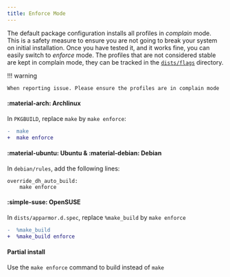 ```yaml
---
title: Enforce Mode
---
```


The default package configuration installs all profiles in *complain* mode. This is a safety measure to ensure you are not going to break your system on initial installation. Once you have tested it, and it works fine, you can easily switch to *enforce* mode. The profiles that are not considered stable are kept in complain mode, they can be tracked in the [`dists/flags`](https://github.com/roddhjav/apparmor.d/tree/main/dists/flags) directory.

!!! warning

    When reporting issue. Please ensure the profiles are in complain mode


#### :material-arch: Archlinux

In `PKGBUILD`, replace `make` by `make enforce`:
```diff
-  make
+  make enforce
```

#### :material-ubuntu: Ubuntu & :material-debian: Debian

In `debian/rules`, add the following lines:

```make
override_dh_auto_build:
	make enforce
```

#### :simple-suse: OpenSUSE

In `dists/apparmor.d.spec`, replace `%make_build` by `make enforce`
```diff
-  %make_build
+  %make_build enforce
```

#### Partial install

Use the `make enforce` command to build instead of `make`
